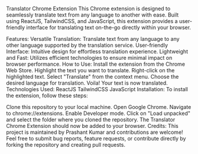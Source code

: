 Translator Chrome Extension
This Chrome extension is designed to seamlessly translate text from any language to another with ease. Built using ReactJS, TailwindCSS, and JavaScript, this extension provides a user-friendly interface for translating text on-the-go directly within your browser.

Features:
Versatile Translation: Translate text from any language to any other language supported by the translation service.
User-friendly Interface: Intuitive design for effortless translation experience.
Lightweight and Fast: Utilizes efficient technologies to ensure minimal impact on browser performance.
How to Use:
Install the extension from the Chrome Web Store.
Highlight the text you want to translate.
Right-click on the highlighted text.
Select "Translate" from the context menu.
Choose the desired language for translation.
Voila! Your text is now translated.
Technologies Used:
ReactJS
TailwindCSS
JavaScript
Installation:
To install the extension, follow these steps:

Clone this repository to your local machine.
Open Google Chrome.
Navigate to chrome://extensions.
Enable Developer mode.
Click on "Load unpacked" and select the folder where you cloned the repository.
The Translator Chrome Extension should now be added to your browser.
Credits:
This project is maintained by Prashant Kumar and contributions are welcome! Feel free to submit bug reports, feature requests, or contribute directly by forking the repository and creating pull requests.
